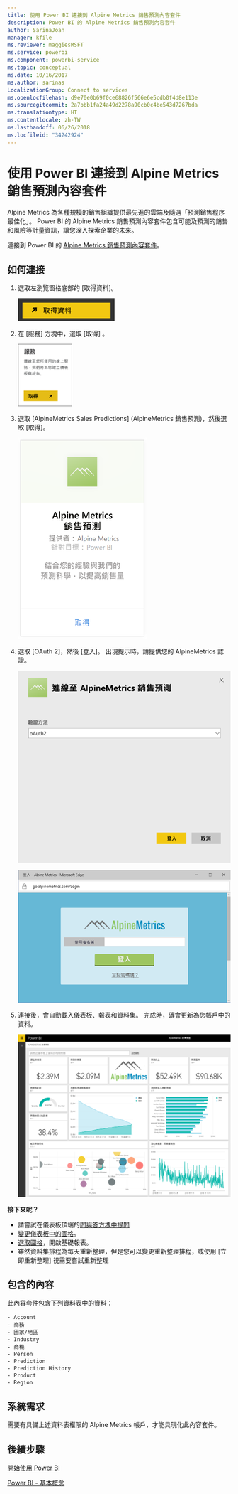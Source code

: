 ```yaml
---
title: 使用 Power BI 連接到 Alpine Metrics 銷售預測內容套件
description: Power BI 的 Alpine Metrics 銷售預測內容套件
author: SarinaJoan
manager: kfile
ms.reviewer: maggiesMSFT
ms.service: powerbi
ms.component: powerbi-service
ms.topic: conceptual
ms.date: 10/16/2017
ms.author: sarinas
LocalizationGroup: Connect to services
ms.openlocfilehash: d9e70e0b69f0ce68826f566e6e5cdb0f4d8e113e
ms.sourcegitcommit: 2a7bbb1fa24a49d2278a90cb0c4be543d7267bda
ms.translationtype: HT
ms.contentlocale: zh-TW
ms.lasthandoff: 06/26/2018
ms.locfileid: "34242924"
---
```

# <a name="connect-to-alpine-metrics-sales-predictions-with-power-bi"></a>使用 Power BI 連接到 Alpine Metrics 銷售預測內容套件
Alpine Metrics 為各種規模的銷售組織提供最先進的雲端及隨選「預測銷售程序最佳化」。 Power BI 的 Alpine Metrics 銷售預測內容套件包含可能及預測的銷售和風險等計量資訊，讓您深入探索企業的未來。 

連接到 Power BI 的 [Alpine Metrics 銷售預測內容套件](https://app.powerbi.com/getdata/services/alpine-metrics)。

## <a name="how-to-connect"></a>如何連接
1. 選取左瀏覽窗格底部的 [取得資料]。  
   
    ![](media/service-connect-to-alpine-metrics/getdata.png)
2. 在 [服務]  方塊中，選取 [取得] 。  
   
    ![](media/service-connect-to-alpine-metrics/services.png)
3. 選取 \[AlpineMetrics Sales Predictions] \(AlpineMetrics 銷售預測)，然後選取 [取得]。  
   
    ![](media/service-connect-to-alpine-metrics/alpine.png)
4. 選取 [OAuth 2]，然後 [登入]。 出現提示時，請提供您的 AlpineMetrics 認證。
   
    ![](media/service-connect-to-alpine-metrics/creds.png)
   
    ![](media/service-connect-to-alpine-metrics/creds2.png)
5. 連接後，會自動載入儀表板、報表和資料集。 完成時，磚會更新為您帳戶中的資料。
   
    ![](media/service-connect-to-alpine-metrics/dashboard.png)

**接下來呢？**

* 請嘗試在儀表板頂端的[問與答方塊中提問](power-bi-q-and-a.md)
* [變更儀表板中的圖格](service-dashboard-edit-tile.md)。
* [選取圖格](service-dashboard-tiles.md)，開啟基礎報表。
* 雖然資料集排程為每天重新整理，但是您可以變更重新整理排程，或使用 [立即重新整理] 視需要嘗試重新整理

## <a name="whats-included"></a>包含的內容
此內容套件包含下列資料表中的資料：  

    - Account    
    - 商務    
    - 國家/地區    
    - Industry    
    - 商機  
    - Person  
    - Prediction    
    - Prediction History    
    - Product  
    - Region    

## <a name="system-requirements"></a>系統需求
需要有具備上述資料表權限的 Alpine Metrics 帳戶，才能具現化此內容套件。

## <a name="next-steps"></a>後續步驟
[開始使用 Power BI](service-get-started.md)

[Power BI - 基本概念](service-basic-concepts.md)

